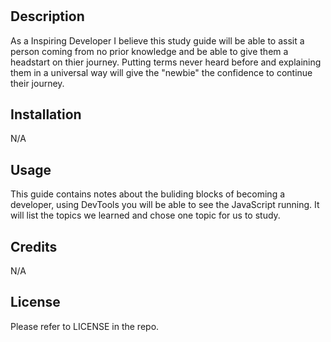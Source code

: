 # <Full Stack Prework Study Guide Website>

## Description

As a Inspiring Developer I believe this study guide will be able to assit a person coming from no prior knowledge and be able to give them a headstart on thier journey. Putting terms never heard before and explaining them in a universal way will give the "newbie" the confidence to continue their journey.

## Installation

N/A

## Usage

This guide contains notes about the buliding blocks of becoming a developer, using DevTools you will be able to see the JavaScript running. It will list the topics we learned and chose one topic for us to study.

## Credits

N/A

## License

Please refer to LICENSE in the repo.
